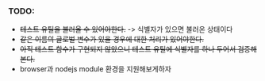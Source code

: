 ### TODO:

- ~~테스트 유틸을 불러올 수 있어야한다.~~ -> 식별자가 있으면 불러온 상태이다
- ~~같은 이름의 글로벌 변수가 있을 경우에 대한 처리가 있어야한다.~~
- ~~아직 테스트 함수가 구현되지 않았으니 테스트 유틸에 식별자를 하나 두어서 검증해본다.~~
- browser과 nodejs module 환경을 지원해보게하자
